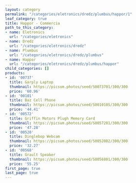 ```yaml
---
layout: category
permalink: "/categories/eletronics/dredz/plumbus/happor/1"
leaf_category: true
title: Happor - Commercia
path_to_this_category:
- name: Eletronics
  url: "/categories/eletronics"
- name: Dredz
  url: "/categories/eletronics/dredz"
- name: Plumbus
  url: "/categories/eletronics/dredz/plumbus"
- name: Happor
  url: "/categories/eletronics/dredz/plumbus/happor"
child_categories: []
products:
- id: '00737'
  title: Garply Laptop
  thumbnail: https://picsum.photos/seed/S0073701/300/300
  price: '60.96'
- id: '00101'
  title: Baz Cell Phone
  thumbnail: https://picsum.photos/seed/S0010105/300/300
  price: '44.41'
- id: '00572'
  title: Griffin Motors Plugh Memory Card
  thumbnail: https://picsum.photos/seed/S0057201/300/300
  price: '47.28'
- id: '00528'
  title: Dinglebop Webcam
  thumbnail: https://picsum.photos/seed/S0052802/300/300
  price: '32.27'
- id: '00568'
  title: Grault Speaker
  thumbnail: https://picsum.photos/seed/S0056801/300/300
  price: '55.25'
first_page: true
last_page: true
---
```

